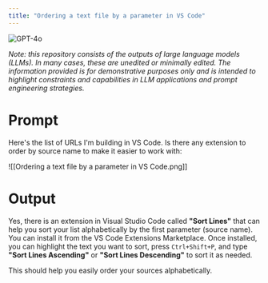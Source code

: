 ```yaml
---
title: "Ordering a text file by a parameter in VS Code"
---
```

![GPT-4o](https://img.shields.io/badge/GPT--4o-3333FF?style=for-the-badge&logo=openai&logoColor=white)



*Note: this repository consists of the outputs of large language models (LLMs). In many cases, these are unedited or minimally edited. The information provided is for demonstrative purposes only and is intended to highlight constraints and capabilities in LLM applications and prompt engineering strategies.*


# Prompt

Here's the list of URLs I'm building in VS Code. Is there any extension to order by source name to make it easier to work with:

![[Ordering a text file by a parameter in VS Code.png]]
# Output

Yes, there is an extension in Visual Studio Code called **"Sort Lines"** that can help you sort your list alphabetically by the first parameter (source name). You can install it from the VS Code Extensions Marketplace. Once installed, you can highlight the text you want to sort, press `Ctrl+Shift+P`, and type **"Sort Lines Ascending"** or **"Sort Lines Descending"** to sort it as needed.

This should help you easily order your sources alphabetically.